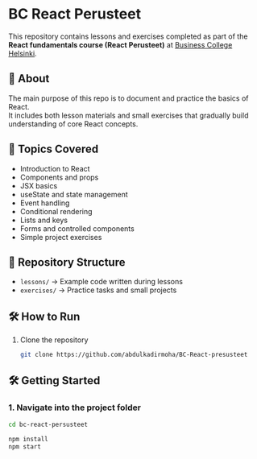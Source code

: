 # BC React Perusteet

This repository contains lessons and exercises completed as part of the **React fundamentals course (React Perusteet)** at [Business College Helsinki](https://en.bc.fi/).

## 📘 About
The main purpose of this repo is to document and practice the basics of React.  
It includes both lesson materials and small exercises that gradually build understanding of core React concepts.

## 🚀 Topics Covered
- Introduction to React
- Components and props
- JSX basics
- useState and state management
- Event handling
- Conditional rendering
- Lists and keys
- Forms and controlled components
- Simple project exercises

## 📂 Repository Structure
- `lessons/` → Example code written during lessons
- `exercises/` → Practice tasks and small projects

## 🛠️ How to Run
1. Clone the repository  
   ```bash
   git clone https://github.com/abdulkadirmoha/BC-React-presusteet

## 🛠️ Getting Started

### 1. Navigate into the project folder
```bash
cd bc-react-persusteet

npm install
npm start
